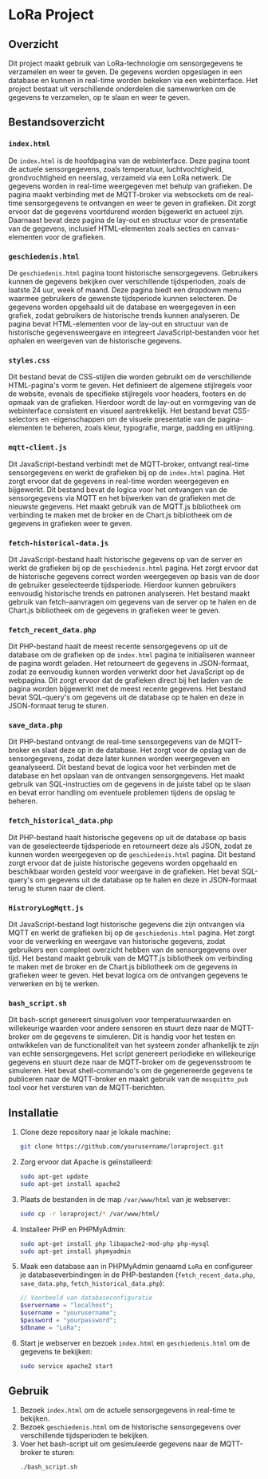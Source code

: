 # LoRa Project

## Overzicht

Dit project maakt gebruik van LoRa-technologie om sensorgegevens te verzamelen en weer te geven. De gegevens worden opgeslagen in een database en kunnen in real-time worden bekeken via een webinterface. Het project bestaat uit verschillende onderdelen die samenwerken om de gegevens te verzamelen, op te slaan en weer te geven.

## Bestandsoverzicht

### `index.html`

De `index.html` is de hoofdpagina van de webinterface. Deze pagina toont de actuele sensorgegevens, zoals temperatuur, luchtvochtigheid, grondvochtigheid en neerslag, verzameld via een LoRa netwerk. De gegevens worden in real-time weergegeven met behulp van grafieken. De pagina maakt verbinding met de MQTT-broker via websockets om de real-time sensorgegevens te ontvangen en weer te geven in grafieken. Dit zorgt ervoor dat de gegevens voortdurend worden bijgewerkt en actueel zijn. Daarnaast bevat deze pagina de lay-out en structuur voor de presentatie van de gegevens, inclusief HTML-elementen zoals secties en canvas-elementen voor de grafieken.

### `geschiedenis.html`

De `geschiedenis.html` pagina toont historische sensorgegevens. Gebruikers kunnen de gegevens bekijken over verschillende tijdsperioden, zoals de laatste 24 uur, week of maand. Deze pagina biedt een dropdown menu waarmee gebruikers de gewenste tijdsperiode kunnen selecteren. De gegevens worden opgehaald uit de database en weergegeven in een grafiek, zodat gebruikers de historische trends kunnen analyseren. De pagina bevat HTML-elementen voor de lay-out en structuur van de historische gegevensweergave en integreert JavaScript-bestanden voor het ophalen en weergeven van de historische gegevens.

### `styles.css`

Dit bestand bevat de CSS-stijlen die worden gebruikt om de verschillende HTML-pagina's vorm te geven. Het definieert de algemene stijlregels voor de website, evenals de specifieke stijlregels voor headers, footers en de opmaak van de grafieken. Hierdoor wordt de lay-out en vormgeving van de webinterface consistent en visueel aantrekkelijk. Het bestand bevat CSS-selectors en -eigenschappen om de visuele presentatie van de pagina-elementen te beheren, zoals kleur, typografie, marge, padding en uitlijning.

### `mqtt-client.js`

Dit JavaScript-bestand verbindt met de MQTT-broker, ontvangt real-time sensorgegevens en werkt de grafieken bij op de `index.html` pagina. Het zorgt ervoor dat de gegevens in real-time worden weergegeven en bijgewerkt. Dit bestand bevat de logica voor het ontvangen van de sensorgegevens via MQTT en het bijwerken van de grafieken met de nieuwste gegevens. Het maakt gebruik van de MQTT.js bibliotheek om verbinding te maken met de broker en de Chart.js bibliotheek om de gegevens in grafieken weer te geven.

### `fetch-historical-data.js`

Dit JavaScript-bestand haalt historische gegevens op van de server en werkt de grafieken bij op de `geschiedenis.html` pagina. Het zorgt ervoor dat de historische gegevens correct worden weergegeven op basis van de door de gebruiker geselecteerde tijdsperiode. Hierdoor kunnen gebruikers eenvoudig historische trends en patronen analyseren. Het bestand maakt gebruik van fetch-aanvragen om gegevens van de server op te halen en de Chart.js bibliotheek om de gegevens in grafieken weer te geven.

### `fetch_recent_data.php`

Dit PHP-bestand haalt de meest recente sensorgegevens op uit de database om de grafieken op de `index.html` pagina te initialiseren wanneer de pagina wordt geladen. Het retourneert de gegevens in JSON-formaat, zodat ze eenvoudig kunnen worden verwerkt door het JavaScript op de webpagina. Dit zorgt ervoor dat de grafieken direct bij het laden van de pagina worden bijgewerkt met de meest recente gegevens. Het bestand bevat SQL-query's om gegevens uit de database op te halen en deze in JSON-formaat terug te sturen.

### `save_data.php`

Dit PHP-bestand ontvangt de real-time sensorgegevens van de MQTT-broker en slaat deze op in de database. Het zorgt voor de opslag van de sensorgegevens, zodat deze later kunnen worden weergegeven en geanalyseerd. Dit bestand bevat de logica voor het verbinden met de database en het opslaan van de ontvangen sensorgegevens. Het maakt gebruik van SQL-instructies om de gegevens in de juiste tabel op te slaan en bevat error handling om eventuele problemen tijdens de opslag te beheren.

### `fetch_historical_data.php`

Dit PHP-bestand haalt historische gegevens op uit de database op basis van de geselecteerde tijdsperiode en retourneert deze als JSON, zodat ze kunnen worden weergegeven op de `geschiedenis.html` pagina. Dit bestand zorgt ervoor dat de juiste historische gegevens worden opgehaald en beschikbaar worden gesteld voor weergave in de grafieken. Het bevat SQL-query's om gegevens uit de database op te halen en deze in JSON-formaat terug te sturen naar de client.

### `HistroryLogMqtt.js`

Dit JavaScript-bestand logt historische gegevens die zijn ontvangen via MQTT en werkt de grafieken bij op de `geschiedenis.html` pagina. Het zorgt voor de verwerking en weergave van historische gegevens, zodat gebruikers een compleet overzicht hebben van de sensorgegevens over tijd. Het bestand maakt gebruik van de MQTT.js bibliotheek om verbinding te maken met de broker en de Chart.js bibliotheek om de gegevens in grafieken weer te geven. Het bevat logica om de ontvangen gegevens te verwerken en bij te werken.

### `bash_script.sh`

Dit bash-script genereert sinusgolven voor temperatuurwaarden en willekeurige waarden voor andere sensoren en stuurt deze naar de MQTT-broker om de gegevens te simuleren. Dit is handig voor het testen en ontwikkelen van de functionaliteit van het systeem zonder afhankelijk te zijn van echte sensorgegevens. Het script genereert periodieke en willekeurige gegevens en stuurt deze naar de MQTT-broker om de gegevensstroom te simuleren. Het bevat shell-commando's om de gegenereerde gegevens te publiceren naar de MQTT-broker en maakt gebruik van de `mosquitto_pub` tool voor het versturen van de MQTT-berichten.

## Installatie

1. Clone deze repository naar je lokale machine:
    ```sh
    git clone https://github.com/yourusername/loraproject.git
    ```
2. Zorg ervoor dat Apache is geïnstalleerd:
    ```sh
    sudo apt-get update
    sudo apt-get install apache2
    ```
3. Plaats de bestanden in de map `/var/www/html` van je webserver:
    ```sh
    sudo cp -r loraproject/* /var/www/html/
    ```
4. Installeer PHP en PHPMyAdmin:
    ```sh
    sudo apt-get install php libapache2-mod-php php-mysql
    sudo apt-get install phpmyadmin
    ```
5. Maak een database aan in PHPMyAdmin genaamd `LoRa` en configureer je databaseverbindingen in de PHP-bestanden (`fetch_recent_data.php`, `save_data.php`, `fetch_historical_data.php`):
    ```php
    // Voorbeeld van databaseconfiguratie
    $servername = "localhost";
    $username = "yourusername";
    $password = "yourpassword";
    $dbname = "LoRa";
    ```
6. Start je webserver en bezoek `index.html` en `geschiedenis.html` om de gegevens te bekijken:
    ```sh
    sudo service apache2 start
    ```

## Gebruik

1. Bezoek `index.html` om de actuele sensorgegevens in real-time te bekijken.
2. Bezoek `geschiedenis.html` om de historische sensorgegevens over verschillende tijdsperioden te bekijken.
3. Voer het bash-script uit om gesimuleerde gegevens naar de MQTT-broker te sturen:
    ```sh
    ./bash_script.sh
    ```
